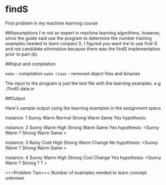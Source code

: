 findS
=====

First problem in my machine learning course

##Assumptions
I'm not an expert in machine learning algorithms, however, since the guide said use the program to determine
the number training examples needed to learn conpect X, I figured you want me to use find-S and not candidate elimination
because there was the findS implementation prior to part (b).

##Input and compilation

`make` - compilation
`make clean` - removed object files and binaries

The input to the program is just the text file with the learning examples.
e.g ./findS data.in

##Output

Here's sample output using the learning examples in the assignment specs

instance: 1 Sunny Warm Normal Strong Warm Same Yes
hypothesis: <Sunny Warm Normal Strong Warm Same >

instance: 2 Sunny Warm High Strong Warm Same Yes
hypothesis: <Sunny Warm ? Strong Warm Same >

instance: 3 Rainy Cold High Strong Warm Change No
hypothesis: <Sunny Warm ? Strong Warm Same >

instance: 4 Sunny Warm High Strong Cool Change Yes
hypothesis: <Sunny Warm ? Strong ? ? >

  ===Problem Two===
Number of examples needed to learn concept unknown
